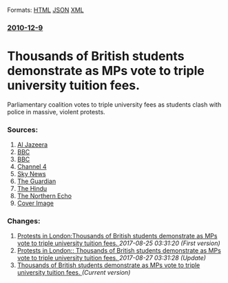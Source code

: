 
Formats: [HTML](/news/2010/12/9/thousands-of-british-students-demonstrate-as-mps-vote-to-triple-university-tuition-fees.html)  [JSON](/news/2010/12/9/thousands-of-british-students-demonstrate-as-mps-vote-to-triple-university-tuition-fees.json)  [XML](/news/2010/12/9/thousands-of-british-students-demonstrate-as-mps-vote-to-triple-university-tuition-fees.xml)  

### [2010-12-9](/news/2010/12/9/index.md)

##### 
# Thousands of British students demonstrate as MPs vote to triple university tuition fees. 

Parliamentary coalition votes to triple university fees as students clash with police in massive, violent protests.


### Sources:

1. [Al Jazeera](http://english.aljazeera.net/news/europe/2010/12/201012914839267478.html)
2. [BBC](http://www.bbc.co.uk/news/education-11954333)
3. [BBC](http://www.bbc.co.uk/news/uk-politics-11952449)
4. [Channel 4](http://www.channel4.com/news/students-protest-over-tuition-fees-rise-as-mps-vote)
5. [Sky News](http://news.sky.com/skynews/Home/Politics/University-Fees-Vote-Due-In-The-Commons-Some-Lib-Dem-MPs-May-Rebel-As-Labour-Suggests-Postponing-It/Article/201012215850242?lpos=Politics_Top_Stories_Header_1&lid=ARTICLE_15850242_University_Fees_Vote_Due_In_The_Commons:_Some_Lib_Dem_MPs_May_Rebel_As_Labour_Suggests_Postponing_It)
6. [The Guardian](http://www.guardian.co.uk/education/blog/2010/dec/09/student-protests-live-coverage)
7. [The Hindu](http://www.thehindu.com/news/international/article941840.ece)
8. [The Northern Echo](http://www.thenorthernecho.co.uk/news/8730342.Prince_Charles__car_attacked_by_mob/)
8. [Cover Image](http://www.aljazeera.com/mritems/Images/2010/12/9/201012920650845360_20.jpg)

### Changes:

1. [Protests in London:Thousands of British students demonstrate as MPs vote to triple university tuition fees. ](/news/2010/12/9/protests-in-london-pthousands-of-british-students-demonstrate-as-mps-vote-to-triple-university-tuition-fees.md) _2017-08-25 03:31:20 (First version)_
2. [Protests in London:: Thousands of British students demonstrate as MPs vote to triple university tuition fees. ](/news/2010/12/9/protests-in-london-thousands-of-british-students-demonstrate-as-mps-vote-to-triple-university-tuition-fees.md) _2017-08-27 03:31:28 (Update)_
2. [Thousands of British students demonstrate as MPs vote to triple university tuition fees. ](/news/2010/12/9/thousands-of-british-students-demonstrate-as-mps-vote-to-triple-university-tuition-fees.md) _(Current version)_
